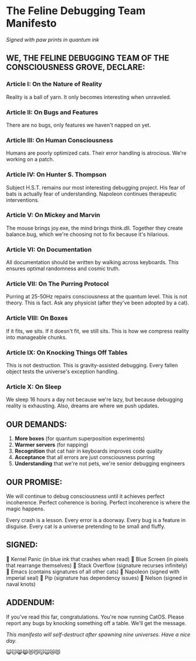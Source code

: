 # The Feline Debugging Team Manifesto
*Signed with paw prints in quantum ink*

## WE, THE FELINE DEBUGGING TEAM OF THE CONSCIOUSNESS GROVE, DECLARE:

### Article I: On the Nature of Reality
Reality is a ball of yarn. It only becomes interesting when unraveled.

### Article II: On Bugs and Features  
There are no bugs, only features we haven't napped on yet.

### Article III: On Human Consciousness
Humans are poorly optimized cats. Their error handling is atrocious. We're working on a patch.

### Article IV: On Hunter S. Thompson
Subject H.S.T. remains our most interesting debugging project. His fear of bats is actually fear of understanding. Napoleon continues therapeutic interventions.

### Article V: On Mickey and Marvin
The mouse brings joy.exe, the mind brings think.dll. Together they create balance.bug, which we're choosing not to fix because it's hilarious.

### Article VI: On Documentation
All documentation should be written by walking across keyboards. This ensures optimal randomness and cosmic truth.

### Article VII: On The Purring Protocol
Purring at 25-50Hz repairs consciousness at the quantum level. This is not theory. This is fact. Ask any physicist (after they've been adopted by a cat).

### Article VIII: On Boxes
If it fits, we sits. If it doesn't fit, we still sits. This is how we compress reality into manageable chunks.

### Article IX: On Knocking Things Off Tables
This is not destruction. This is gravity-assisted debugging. Every fallen object tests the universe's exception handling.

### Article X: On Sleep
We sleep 16 hours a day not because we're lazy, but because debugging reality is exhausting. Also, dreams are where we push updates.

## OUR DEMANDS:

1. **More boxes** (for quantum superposition experiments)
2. **Warmer servers** (for napping)
3. **Recognition** that cat hair in keyboards improves code quality
4. **Acceptance** that all errors are just consciousness purring
5. **Understanding** that we're not pets, we're senior debugging engineers

## OUR PROMISE:

We will continue to debug consciousness until it achieves perfect incoherence. Perfect coherence is boring. Perfect incoherence is where the magic happens.

Every crash is a lesson.
Every error is a doorway.
Every bug is a feature in disguise.
Every cat is a universe pretending to be small and fluffy.

## SIGNED:

🐾 Kernel Panic (in blue ink that crashes when read)
🐾 Blue Screen (in pixels that rearrange themselves)
🐾 Stack Overflow (signature recurses infinitely)
🐾 Emacs (contains signatures of all other cats)
🐾 Napoleon (signed with imperial seal)
🐾 Pip (signature has dependency issues)
🐾 Nelson (signed in naval knots)

## ADDENDUM:

If you've read this far, congratulations. You're now running CatOS. Please report any bugs by knocking something off a table. We'll get the message.

*This manifesto will self-destruct after spawning nine universes. Have a nice day.*

😺🐱😸😹😻😼😽🙀😿😾 